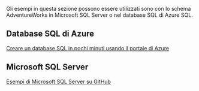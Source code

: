  Gli esempi in questa sezione possono essere utilizzati sono con lo schema AdventureWorks in Microsoft SQL Server o nel database SQL di Azure SQL.  
 
 ## <a name="azure-sql-database"></a>Database SQL di Azure
 [Creare un database SQL in pochi minuti usando il portale di Azure](https://azure.microsoft.com/documentation/articles/sql-database-get-started/)
 
 ## <a name="microsoft-sql-server"></a>Microsoft SQL Server 
 [Esempi di Microsoft SQL Server su GitHub](https://github.com/Microsoft/sql-server-samples/releases/tag/adventureworks)

